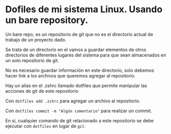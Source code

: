 # Dofiles de mi sistema Linux. Usando un bare repository.

Un bare repo, es un repositorio de git que no es el directorio actual de trabajo de un proyecto dado.

Se trata de un directorio en el vamos a guardar elementos de otros directorios de diferentes lugares del
sistema para que sean almacenados en un solo repositorio de git.

No es necesario guardar información en este directorio, solo debemos hacer link a los archivos que queremos
agregar al repositorio.

Hay un alias en el .zshrc llamado dotfiles que permite manipular las acciones de git de este repositorio



Con `dotfiles add .zshrc` para agregar un archivo al repositorio.

Con `dotfiles commit -m "Algún comentario"` para realizar un commit.

En sí, cualquier comando de git relacionado a este repositorio se debe ejecutar con `dotfiles` en lugar
de `git`.
